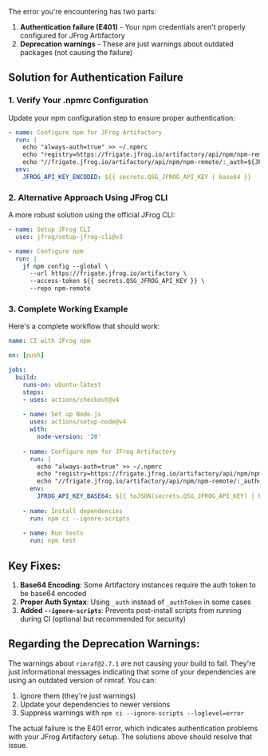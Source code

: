 The error you're encountering has two parts:

1. **Authentication failure (E401)** - Your npm credentials aren't properly configured for JFrog Artifactory
2. **Deprecation warnings** - These are just warnings about outdated packages (not causing the failure)

## Solution for Authentication Failure

### 1. Verify Your .npmrc Configuration

Update your npm configuration step to ensure proper authentication:

```yaml
- name: Configure npm for JFrog Artifactory
  run: |
    echo "always-auth=true" >> ~/.npmrc
    echo "registry=https://frigate.jfrog.io/artifactory/api/npm/npm-remote/" >> ~/.npmrc
    echo "//frigate.jfrog.io/artifactory/api/npm/npm-remote/:_auth=${JFROG_API_KEY_ENCODED}" >> ~/.npmrc
  env:
    JFROG_API_KEY_ENCODED: ${{ secrets.QSG_JFROG_API_KEY | base64 }}
```

### 2. Alternative Approach Using JFrog CLI

A more robust solution using the official JFrog CLI:

```yaml
- name: Setup JFrog CLI
  uses: jfrog/setup-jfrog-cli@v3

- name: Configure npm
  run: |
    jf npm config --global \
      --url https://frigate.jfrog.io/artifactory \
      --access-token ${{ secrets.QSG_JFROG_API_KEY }} \
      --repo npm-remote
```

### 3. Complete Working Example

Here's a complete workflow that should work:

```yaml
name: CI with JFrog npm

on: [push]

jobs:
  build:
    runs-on: ubuntu-latest
    steps:
    - uses: actions/checkout@v4
    
    - name: Set up Node.js
      uses: actions/setup-node@v4
      with:
        node-version: '20'
    
    - name: Configure npm for JFrog Artifactory
      run: |
        echo "always-auth=true" >> ~/.npmrc
        echo "registry=https://frigate.jfrog.io/artifactory/api/npm/npm-remote/" >> ~/.npmrc
        echo "//frigate.jfrog.io/artifactory/api/npm/npm-remote/:_auth=${JFROG_API_KEY_BASE64}" >> ~/.npmrc
      env:
        JFROG_API_KEY_BASE64: ${{ toJSON(secrets.QSG_JFROG_API_KEY) | base64 }}
    
    - name: Install dependencies
      run: npm ci --ignore-scripts
      
    - name: Run tests
      run: npm test
```

## Key Fixes:

1. **Base64 Encoding**: Some Artifactory instances require the auth token to be base64 encoded
2. **Proper Auth Syntax**: Using `_auth` instead of `_authToken` in some cases
3. **Added `--ignore-scripts`**: Prevents post-install scripts from running during CI (optional but recommended for security)

## Regarding the Deprecation Warnings:

The warnings about `rimraf@2.7.1` are not causing your build to fail. They're just informational messages indicating that some of your dependencies are using an outdated version of rimraf. You can:

1. Ignore them (they're just warnings)
2. Update your dependencies to newer versions
3. Suppress warnings with `npm ci --ignore-scripts --loglevel=error`

The actual failure is the E401 error, which indicates authentication problems with your JFrog Artifactory setup. The solutions above should resolve that issue.
